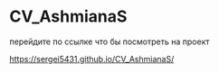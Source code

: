 # CV_AshmianaS
перейдите по ссылке что бы посмотреть на проект

https://sergei5431.github.io/CV_AshmianaS/

